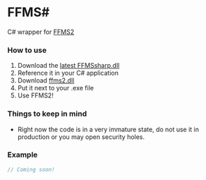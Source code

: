 FFMS#
=====

C# wrapper for [FFMS2](//github.com/ffms/ffms2)

### How to use
1. Download the [latest FFMSsharp.dll](//github.com/nixxquality/FFMSsharp/releases)
2. Reference it in your C# application
3. Download [ffms2.dll](//github.com/ffms/ffms2/releases)
4. Put it next to your .exe file
5. Use FFMS2!

### Things to keep in mind
- Right now the code is in a very immature state, do not use it in production or you may open security holes.

### Example
```C#
// Coming soon!
```
